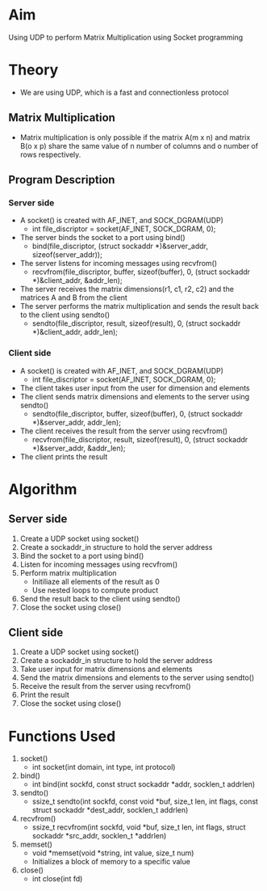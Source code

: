 # Aim
Using UDP to perform Matrix Multiplication using Socket programming

# Theory
- We are using UDP, which is a fast and connectionless protocol

## Matrix Multiplication
- Matrix multiplication is only possible if the matrix A(m x n) and matrix B(o x p) share the same value of n number of columns and o number of rows respectively.

## Program Description
### Server side
- A socket() is created with AF_INET, and SOCK_DGRAM(UDP)
    - int file_discriptor = socket(AF_INET, SOCK_DGRAM, 0);
- The server binds the socket to a port using bind()
    - bind(file_discriptor, (struct sockaddr *)&server_addr, sizeof(server_addr));
- The server listens for incoming messages using recvfrom()
    - recvfrom(file_discriptor, buffer, sizeof(buffer), 0, (struct sockaddr *)&client_addr, &addr_len);
- The server receives the matrix dimensions(r1, c1, r2, c2) and the matrices A and B from the client
- The server performs the matrix multiplication and sends the result back to the client using sendto()
    - sendto(file_discriptor, result, sizeof(result), 0, (struct sockaddr *)&client_addr, addr_len);

### Client side
- A socket() is created with AF_INET, and SOCK_DGRAM(UDP)
    - int file_discriptor = socket(AF_INET, SOCK_DGRAM, 0);
- The client takes user input from the user for dimension and elements
- The client sends matrix dimensions and elements to the server using sendto()
    - sendto(file_discriptor, buffer, sizeof(buffer), 0, (struct sockaddr *)&server_addr, addr_len);
- The client receives the result from the server using recvfrom()
    - recvfrom(file_discriptor, result, sizeof(result), 0, (struct sockaddr *)&server_addr, &addr_len);
- The client prints the result

# Algorithm
## Server side
1. Create a UDP socket using socket()
2. Create a sockaddr_in structure to hold the server address
3. Bind the socket to a port using bind()
4. Listen for incoming messages using recvfrom()
5. Perform matrix multiplication
    - Initiliaze all elements of the result as 0
    - Use nested loops to compute product
6. Send the result back to the client using sendto()
7. Close the socket using close()

## Client side
1. Create a UDP socket using socket()
2. Create a sockaddr_in structure to hold the server address
3. Take user input for matrix dimensions and elements
4. Send the matrix dimensions and elements to the server using sendto()
5. Receive the result from the server using recvfrom()
6. Print the result
7. Close the socket using close()

# Functions Used
1. socket()
    - int socket(int domain, int type, int protocol)
2. bind()
    - int bind(int sockfd, const struct sockaddr *addr, socklen_t addrlen)
3. sendto()
    - ssize_t sendto(int sockfd, const void *buf, size_t len, int flags, const struct sockaddr *dest_addr, socklen_t addrlen)
4. recvfrom()
    - ssize_t recvfrom(int sockfd, void *buf, size_t len, int flags, struct sockaddr *src_addr, socklen_t *addrlen)
5. memset()
    - void *memset(void *string, int value, size_t num)
    - Initializes a block of memory to a specific value
6. close()
    - int close(int fd)
